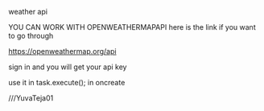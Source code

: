 weather api

YOU CAN WORK WITH OPENWEATHERMAPAPI here is the link if you want to go through

https://openweathermap.org/api

sign in and you will get your api key

use it in task.execute();
in oncreate

///YuvaTeja01
